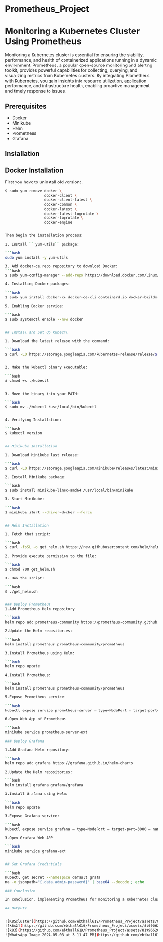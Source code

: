 # Prometheus_Project
# Monitoring a Kubernetes Cluster Using Prometheus
Monitoring a Kubernetes cluster is essential for ensuring the stability, performance, and health of containerized applications running in a dynamic environment. Prometheus, a popular open-source monitoring and alerting toolkit, provides powerful capabilities for collecting, querying, and visualizing metrics from Kubernetes clusters. By integrating Prometheus with Kubernetes, you gain insights into resource utilization, application performance, and infrastructure health, enabling proactive management and timely response to issues.

## Prerequisites
- Docker
- Minikube
- Helm
- Prometheus
- Grafana

## Installation

## Docker Installation

First you have to uninstall old versions. 
```bash
$ sudo yum remove docker \
                  docker-client \
                  docker-client-latest \
                  docker-common \
                  docker-latest \
                  docker-latest-logrotate \
                  docker-logrotate \
                  docker-engine


Then begin the installation process:

1. Install `` yum-utils`` package:

```bash
sudo yum install -y yum-utils 

3. Add docker-ce.repo repository to download Docker:
```bash 
$ sudo yum-config-manager --add-repo https://download.docker.com/linux/centos/docker-ce.repo 

4. Installing Docker packages:

```bash 
$ sudo yum install docker-ce docker-ce-cli containerd.io docker-buildx-plugin docker-compose-plugin 

5. Enabling Docker service:

```bash 
$ sudo systemctl enable --now docker


## Install and Set Up kubectl

1. Download the latest release with the command:

```bash 
$ curl -LO https://storage.googleapis.com/kubernetes-release/release/$(curl -s https://storage.googleapis.com/kubernetes-release/release/stable.txt)/bin/linux/amd64/kubectl


2. Make the kubectl binary executable:

```bash 
$ chmod +x ./kubectl


3. Move the binary into your PATH:

```bash 
$ sudo mv ./kubectl /usr/local/bin/kubectl


4. Verifying Installation:

```bash 
$ kubectl version


## Minikube Installation

1. Download Minikube last release:

```bash 
$ curl -LO https://storage.googleapis.com/minikube/releases/latest/minikube-linux-amd64

2. Install Minikube package:

```bash 
$ sudo install minikube-linux-amd64 /usr/local/bin/minikube

3. Start Minikube:

```bash 
$ minikube start --driver=docker --force


## Helm Installation

1. Fetch that script:

```bash 
$ curl -fsSL -o get_helm.sh https://raw.githubusercontent.com/helm/helm/main/scripts/get-helm-3

2. Provide execute permission to the file:

```bash 
$ chmod 700 get_helm.sh

3. Run the script:

```bash 
$ ./get_helm.sh


### Deploy Prometheus
1.Add Prometheus Helm repository

```bash
helm repo add prometheus-community https://prometheus-community.github.io/helm-charts

2.Update the Helm repositories:

```bash
helm install prometheus prometheus-community/prometheus

3.Install Prometheus using Helm:

```bash
helm repo update

4.Install Prometheus:

```bash
helm install prometheus prometheus-community/prometheus

5.Expose Prometheus service:

```bash
kubectl expose service prometheus-server — type=NodePort — target-port=9090 — name=prometheus-server-ext

6.Open Web App of Prometheus

```bash
minikube service prometheus-server-ext

### Deploy Grafana

1.Add Grafana Helm repository:

```bash
helm repo add grafana https://grafana.github.io/helm-charts

2.Update the Helm repositories:

```bash
helm install grafana grafana/grafana

3.Install Grafana using Helm:

```bash
helm repo update

3.Expose Grafana service:

```bash
kubectl expose service grafana — type=NodePort — target-port=3000 — name=grafana-ext

3.Open Grafana Web APP

```bash
minikube service grafana-ext


## Get Grafana Credintials

```bash
kubectl get secret --namespace default grafa
na -o jsonpath="{.data.admin-password}" | base64 --decode ; echo

### Conclusion

In conclusion, implementing Prometheus for monitoring a Kubernetes cluster provides crucial visibility into resource usage, performance metrics, and overall cluster health. By deploying Prometheus alongside Grafana, teams can efficiently visualize and analyze these metrics, enabling proactive management and timely resolution of issues. This monitoring setup empowers organizations to optimize their Kubernetes environments, enhance operational efficiency, and deliver reliable containerized applications. Continuing to refine and expand monitoring capabilities with Prometheus supports a culture of continuous improvement and ensures the stability and scalability of Kubernetes deployments.

## Outputs


![K8Scluster](https://github.com/ebthall619/Prometheus_Project/assets/81996620/4311199a-2890-4b79-b756-7541f955021d)
![k8s2](https://github.com/ebthall619/Prometheus_Project/assets/81996620/85cab3f6-e3d5-4c5a-8af1-0025715c9079)
![k83](https://github.com/ebthall619/Prometheus_Project/assets/81996620/df71eddc-32d3-416e-a1db-f7b662e2d134)
![WhatsApp Image 2024-05-03 at 3 11 47 PM](https://github.com/ebthall619/Prometheus_Project/assets/81996620/737bc17b-d11e-4a1b-8b59-cb491ccfaf58)


